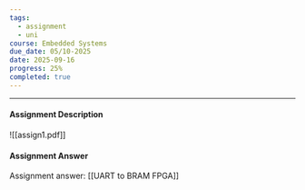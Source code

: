 ```yaml
---
tags:
  - assignment
  - uni
course: Embedded Systems
due_date: 05/10-2025
date: 2025-09-16
progress: 25%
completed: true
---
```

--- 
#### Assignment Description
![[assign1.pdf]]

#### Assignment Answer

Assignment answer: [[UART to BRAM FPGA]]
